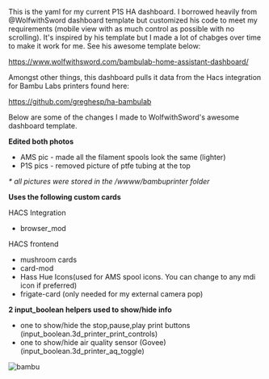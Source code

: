 This is the yaml for my current P1S HA dashboard.
I borrowed heavily from @WolfwithSword dashboard template but customized his code to meet my requirements (mobile view with as much control as possible with no scrolling). 
It's inspired by his template but I made a lot of chabges over time to make it work for me. See his awesome template below:

https://www.wolfwithsword.com/bambulab-home-assistant-dashboard/



Amongst other things, this dashboard pulls it data from the Hacs integration for Bambu Labs printers found here:

https://github.com/greghesp/ha-bambulab




Below are some of the changes I made to WolfwithSword's awesome dashboard template.

**Edited both photos**
- AMS pic - made all the filament spools look the same (lighter)
- P1S pics - removed picture of ptfe tubing at the top

_* all pictures were stored in the /wwww/bambuprinter folder_

  
**Uses the following custom cards**

HACS Integration
- browser_mod
  
HACS frontend
- mushroom cards
-	card-mod
-	Hass Hue Icons(used for AMS spool icons. You can change to any mdi icon if preferred)
-	frigate-card (only needed for my external camera pop)

**2 input_boolean helpers used to show/hide info**
-	one to show/hide the stop,pause,play print buttons (input_boolean.3d_printer_print_controls)
-	one to show/hide air quality sensor (Govee) (input_boolean.3d_printer_aq_toggle)


![bambu](https://github.com/stephack/Hassio/assets/20565645/2ef26922-a737-4263-9a64-14ad4f7171fd)
